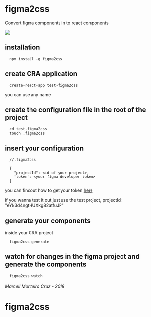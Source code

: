 # figma2css

Convert figma components in to react components

![](https://dl.dropboxusercontent.com/s/g271pk7p25o3x1n/ezgif.com-video-to-gif.gif?dl=0)


## installation

```
  npm install -g figma2css
```

## create CRA application
```
  create-react-app test-figma2css
```
you can use any name

## create the configuration file in the root of the project
```
  cd test-figma2css
  touch .figma2css
```

## insert your configuration
```
  //.figma2css

  {
    "projectId": <id of your project>,
    "token": <your figma developer token>
  }
```

you can findout how to get your token [here](https://www.figma.com/developers/docs#auth)

if you wanna test it out just use the test project, projectId: "eYk3d4ngtHUXkg82atfuJP"

## generate your components

inside your CRA project

```
  figma2css generate
```

## watch for changes in the figma project and generate the components

```
  figma2css watch
```


###### Marcell Monteiro Cruz - 2018
# 
# figma2css
